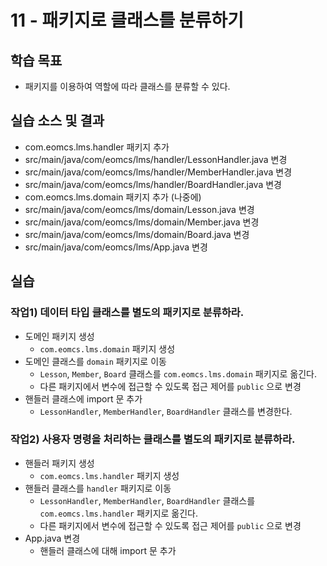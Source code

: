 # 11 - 패키지로 클래스를 분류하기

## 학습 목표

- 패키지를 이용하여 역할에 따라 클래스를 분류할 수 있다.

## 실습 소스 및 결과

- com.eomcs.lms.handler 패키지 추가
- src/main/java/com/eomcs/lms/handler/LessonHandler.java 변경
- src/main/java/com/eomcs/lms/handler/MemberHandler.java 변경
- src/main/java/com/eomcs/lms/handler/BoardHandler.java 변경
- com.eomcs.lms.domain 패키지 추가 (나중에)
- src/main/java/com/eomcs/lms/domain/Lesson.java 변경
- src/main/java/com/eomcs/lms/domain/Member.java 변경
- src/main/java/com/eomcs/lms/domain/Board.java 변경
- src/main/java/com/eomcs/lms/App.java 변경

## 실습

### 작업1) 데이터 타입 클래스를 별도의 패키지로 분류하라.

- 도메인 패키지 생성
    - `com.eomcs.lms.domain` 패키지 생성
- 도메인 클래스를 `domain` 패키지로 이동
    - `Lesson`, `Member`, `Board` 클래스를 `com.eomcs.lms.domain` 패키지로 옮긴다.
    - 다른 패키지에서 변수에 접근할 수 있도록 접근 제어를 `public` 으로 변경
- 핸들러 클래스에 import 문 추가
    - `LessonHandler`, `MemberHandler`, `BoardHandler` 클래스를 변경한다.


### 작업2) 사용자 명령을 처리하는 클래스를 별도의 패키지로 분류하라.

- 핸들러 패키지 생성
    - `com.eomcs.lms.handler` 패키지 생성
- 핸들러 클래스를 `handler` 패키지로 이동
    - `LessonHandler`, `MemberHandler`, `BoardHandler` 클래스를 `com.eomcs.lms.handler` 패키지로 옮긴다.
    - 다른 패키지에서 변수에 접근할 수 있도록 접근 제어를 `public` 으로 변경
- App.java 변경
    - 핸들러 클래스에 대해 import 문 추가
